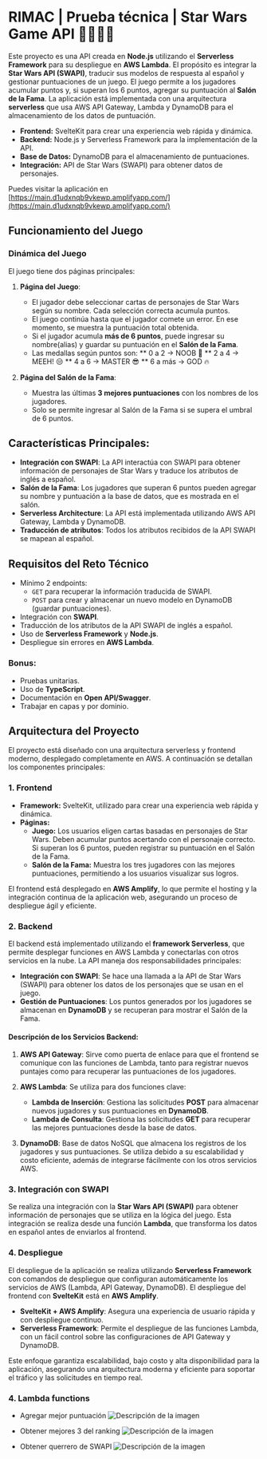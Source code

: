 # RIMAC | Prueba técnica | Star Wars Game API 👾🚀👩‍🚀

Este proyecto es una API creada en **Node.js** utilizando el **Serverless Framework** para su despliegue en **AWS Lambda**. El propósito es integrar la **Star Wars API (SWAPI)**, traducir sus modelos de respuesta al español y gestionar puntuaciones de un juego. El juego permite a los jugadores acumular puntos y, si superan los 6 puntos, agregar su puntuación al **Salón de la Fama**. La aplicación está implementada con una arquitectura **serverless** que usa AWS API Gateway, Lambda y DynamoDB para el almacenamiento de los datos de puntuación.

- **Frontend:** SvelteKit para crear una experiencia web rápida y dinámica.
- **Backend:** Node.js y Serverless Framework para la implementación de la API.
- **Base de Datos:** DynamoDB para el almacenamiento de puntuaciones.
- **Integración:** API de Star Wars (SWAPI) para obtener datos de personajes.

Puedes visitar la aplicación en [https://main.d1udxnqb9vkewp.amplifyapp.com/](https://main.d1udxnqb9vkewp.amplifyapp.com/)


## Funcionamiento del Juego

### Dinámica del Juego

El juego tiene dos páginas principales:

1. **Página del Juego**: 
   - El jugador debe seleccionar cartas de personajes de Star Wars según su nombre. Cada selección correcta acumula puntos.
   - El juego continúa hasta que el jugador comete un error. En ese momento, se muestra la puntuación total obtenida.
   - Si el jugador acumula **más de 6 puntos**, puede ingresar su nombre(alias) y guardar su puntuación en el **Salón de la 
   Fama**.
   - Las medallas según puntos son:
   ** 0 a 2 -> NOOB 🐣
   ** 2 a 4 -> MEEH! 😒
   ** 4 a 6 -> MASTER 😎
   ** 6 a más -> GOD 🔥

   
2. **Página del Salón de la Fama**:
   - Muestra las últimas **3 mejores puntuaciones** con los nombres de los jugadores.
   - Solo se permite ingresar al Salón de la Fama si se supera el umbral de 6 puntos.

## Características Principales:

- **Integración con SWAPI**: La API interactúa con SWAPI para obtener información de personajes de Star Wars y traduce los atributos de inglés a español.
- **Salón de la Fama**: Los jugadores que superan 6 puntos pueden agregar su nombre y puntuación a la base de datos, que es mostrada en el salón.
- **Serverless Architecture**: La API está implementada utilizando AWS API Gateway, Lambda y DynamoDB.
- **Traducción de atributos**: Todos los atributos recibidos de la API SWAPI se mapean al español.

## Requisitos del Reto Técnico

- Mínimo 2 endpoints: 
  - `GET` para recuperar la información traducida de SWAPI.
  - `POST` para crear y almacenar un nuevo modelo en DynamoDB (guardar puntuaciones).
- Integración con **SWAPI**.
- Traducción de los atributos de la API SWAPI de inglés a español.
- Uso de **Serverless Framework** y **Node.js**.
- Despliegue sin errores en **AWS Lambda**.
  
### Bonus:
- Pruebas unitarias.
- Uso de **TypeScript**.
- Documentación en **Open API/Swagger**.
- Trabajar en capas y por dominio.

## Arquitectura del Proyecto

El proyecto está diseñado con una arquitectura serverless y frontend moderno, desplegado completamente en AWS. A continuación se detallan los componentes principales:

### 1. Frontend

- **Framework:** SvelteKit, utilizado para crear una experiencia web rápida y dinámica.
- **Páginas:**
  - **Juego:** Los usuarios eligen cartas basadas en personajes de Star Wars. Deben acumular puntos acertando con el personaje correcto. Si superan los 6 puntos, pueden registrar su puntuación en el Salón de la Fama.
  - **Salón de la Fama:** Muestra los tres jugadores con las mejores puntuaciones, permitiendo a los usuarios visualizar sus logros.

El frontend está desplegado en **AWS Amplify**, lo que permite el hosting y la integración continua de la aplicación web, asegurando un proceso de despliegue ágil y eficiente.

### 2. Backend

El backend está implementado utilizando el **framework Serverless**, que permite desplegar funciones en AWS Lambda y conectarlas con otros servicios en la nube. La API maneja dos responsabilidades principales:

- **Integración con SWAPI**: Se hace una llamada a la API de Star Wars (SWAPI) para obtener los datos de los personajes que se usan en el juego.
- **Gestión de Puntuaciones**: Los puntos generados por los jugadores se almacenan en **DynamoDB** y se recuperan para mostrar el Salón de la Fama.

#### Descripción de los Servicios Backend:

1. **AWS API Gateway**: Sirve como puerta de enlace para que el frontend se comunique con las funciones de Lambda, tanto para registrar nuevos puntajes como para recuperar las puntuaciones de los jugadores.
   
2. **AWS Lambda**: Se utiliza para dos funciones clave:
   - **Lambda de Inserción**: Gestiona las solicitudes **POST** para almacenar nuevos jugadores y sus puntuaciones en **DynamoDB**.
   - **Lambda de Consulta**: Gestiona las solicitudes **GET** para recuperar las mejores puntuaciones desde la base de datos.

3. **DynamoDB**: Base de datos NoSQL que almacena los registros de los jugadores y sus puntuaciones. Se utiliza debido a su escalabilidad y costo eficiente, además de integrarse fácilmente con los otros servicios AWS.

### 3. Integración con SWAPI

Se realiza una integración con la **Star Wars API (SWAPI)** para obtener información de personajes que se utiliza en la lógica del juego. Esta integración se realiza desde una función **Lambda**, que transforma los datos en español antes de enviarlos al frontend.

### 4. Despliegue

El despliegue de la aplicación se realiza utilizando **Serverless Framework** con comandos de despliegue que configuran automáticamente los servicios de AWS (Lambda, API Gateway, DynamoDB). El despliegue del frontend con **SvelteKit** está en **AWS Amplify**.

- **SvelteKit + AWS Amplify**: Asegura una experiencia de usuario rápida y con despliegue continuo.
- **Serverless Framework**: Permite el despliegue de las funciones Lambda, con un fácil control sobre las configuraciones de API Gateway y DynamoDB.

Este enfoque garantiza escalabilidad, bajo costo y alta disponibilidad para la aplicación, asegurando una arquitectura moderna y eficiente para soportar el tráfico y las solicitudes en tiempo real.

### 4. Lambda functions
- Agregar mejor puntuación
![Descripción de la imagen](/documentation/lambda/addWinner.png)

- Obtener mejores 3 del ranking
![Descripción de la imagen](/documentation/lambda/getRanking.png)

- Obtener querrero de SWAPI
![Descripción de la imagen](/documentation/lambda/getWarrior.png)
